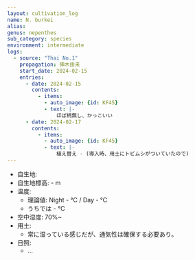 ```yaml
---
layout: cultivation_log
name: N. burkei
alias:
genus: nepenthes
sub_category: species
environment: intermediate
logs:
  - source: "Thai No.1"
    propagation: 挿木由来
    start_date: 2024-02-15
    entries:
      - date: 2024-02-15
        contents:
          - items:
            - auto_image: {id: KF45}
            - text: |-
                ほぼ柄無し、かっこいい
      - date: 2024-02-17
        contents:
          - items:
            - auto_image: {id: KF45}
            - text: |-
                植え替え - (導入時、用土にトビムシがついていたので)
---
```

- 自生地: 
- 自生地標高:  - m
- 温度:
  - 理論値: Night  - ℃ / Day  - ℃
  - うちでは  - ℃
- 空中湿度: 70%~
- 用土:
  - 常に湿っている感じだが、通気性は確保する必要あり。
- 日照:
  - ...